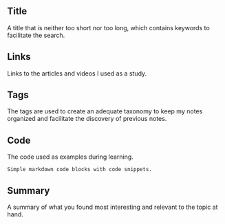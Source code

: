 ## Title
A title that is neither too short nor too long, which contains keywords to facilitate the search.

## Links
Links to the articles and videos I used as a study.

## Tags
The tags are used to create an adequate taxonomy to keep my notes organized and facilitate the discovery of previous notes.

## Code
The code used as examples during learning.

```
Simple markdown code blocks with code snippets.
```

## Summary
A summary of what you found most interesting and relevant to the topic at hand.